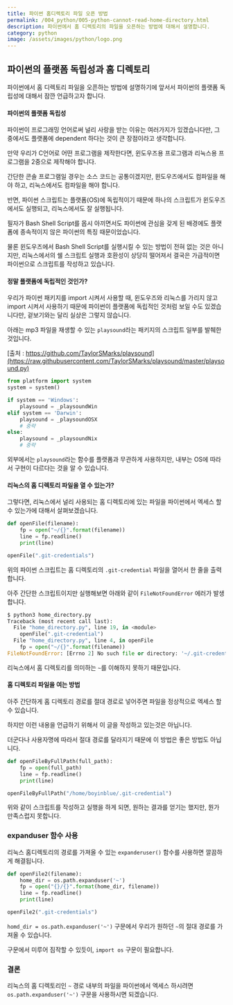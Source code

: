 ```yaml
---
title: 파이썬 홈디렉토리 파일 오픈 방법
permalink: /004_python/005-python-cannot-read-home-directory.html
description: 파이썬에서 홈 디렉토리의 파일을 오픈하는 방법에 대해서 설명합니다.
category: python
image: /assets/images/python/logo.png
---
```

파이썬의 플랫폼 독립성과 홈 디렉토리
---


파이썬에서 홈 디렉토리 파일을 오픈하는 방법에 설명하기에 앞서서 
파이썬의 플랫폼 독립성에 대해서 잠깐 언급하고자 합니다. 


#### 파이썬의 플랫폼 독립성


파이썬이 프로그래밍 언어로써 널리 사랑을 받는 이유는 
여러가지가 있겠습니다만, 
그 중에서도 플랫폼에 dependent 하다는 것이 큰 장점이라고 생각합니다. 


만약 우리가 C언어로 어떤 프로그램을 제작한다면, 
윈도우즈용 프로그램과 리눅스용 프로그램을 2중으로 제작해야 합니다. 


간단한 콘솔 프로그램일 경우는 소스 코드는 공통이겠지만, 
윈도우즈에서도 컴파일을 해야 하고, 리눅스에서도 컴파일을 해야 합니다. 


반면, 파이썬 스크립트는 플랫폼(OS)에 독립적이기 때문에 
하나의 스크립트가 윈도우즈에서도 실행되고, 
리눅스에서도 잘 실행됩니다. 


필자가 Bash Shell Script를 몹시 아끼면서도 
파이썬에 관심을 갖게 된 배경에도 플랫폼에 종속적이지 않은 
파이썬의 특징 때문이었습니다. 


물론 윈도우즈에서 Bash Shell Script를 실행시킬 수 있는 
방법이 전혀 없는 것은 아니지만, 
리눅스에서의 쉘 스크립트 실행과 호환성이 상당히 떨어져서 
결국은 가급적이면 파이썬으로 스크립트를 작성하고 있습니다. 


#### 정말 플랫폼에 독립적인 것인가?


우리가 파이썬 패키지를 import 시켜서 사용할 때, 
윈도우즈와 리눅스를 가리지 않고 import 시켜서 사용하기 때문에 
파이썬이 플랫폼에 독립적인 것처럼 보일 수도 있겠습니다만, 
겉보기와는 달리 실상은 그렇지 않습니다. 


아래는 mp3 파일을 재생할 수 있는 <code>playsound</code>라는 패키지의 
스크립트 일부를 발췌한 것입니다. 


[출처 : https://github.com/TaylorSMarks/playsound](https://raw.githubusercontent.com/TaylorSMarks/playsound/master/playsound.py)


```python
from platform import system
system = system()

if system == 'Windows':
    playsound = _playsoundWin
elif system == 'Darwin':
    playsound = _playsoundOSX
    # 중략
else:
    playsound = _playsoundNix
    # 중략
```


외부에서는 <code>playsound</code>라는 함수를 플랫폼과 무관하게 사용하지만, 
내부는 OS에 따라서 구현이 다르다는 것을 알 수 있습니다. 


#### 리눅스의 홈 디렉토리 파일을 열 수 있는가?


그렇다면, 리눅스에서 널리 사용되는 홈 디렉토리에 있는 파일을 
파이썬에서 엑세스 할 수 있는가에 대해서 살펴보겠습니다. 


```python
def openFile(filename):
    fp = open("~/{}".format(filename))
    line = fp.readline()
    print(line)

openFile(".git-credentials")
```


위의 파이썬 스크립트는 홈 디렉토리의 <code>.git-credential</code> 파일을 
열어서 한 줄을 출력합니다. 


아주 간단한 스크립트이지만 실행해보면 아래와 같이 
<code>FileNotFoundError</code> 에러가 발생합니다. 


```python
$ python3 home_directory.py 
Traceback (most recent call last):
  File "home_directory.py", line 19, in <module>
    openFile(".git-credential")
  File "home_directory.py", line 4, in openFile
    fp = open("~/{}".format(filename))
FileNotFoundError: [Errno 2] No such file or directory: '~/.git-credentialis'
```


리눅스에서 홈 디렉토리를 의미하는 <code>~</code>를 
이해하지 못하기 때문입니다. 


#### 홈 디렉토리 파일을 여는 방법


아주 간단하게 홈 디렉토리 경로를 절대 경로로 넣어주면 
파일을 정상적으로 엑세스 할 수 있습니다. 


하지만 이런 내용을 언급하기 위해서 
이 글을 작성하고 있는것은 아닙니다. 


더군다나 사용자명에 따라서 절대 경로를 달라지기 때문에 
이 방법은 좋은 방법도 아닙니다. 


```python
def openFileByFullPath(full_path):
    fp = open(full_path)
    line = fp.readline()
    print(line)

openFileByFullPath("/home/boyinblue/.git-credential")
```


위와 같이 스크립트를 작성하고 실행을 하게 되면, 
원하는 결과를 얻기는 했지만, 뭔가 만족스럽지 못합니다. 


### expanduser 함수 사용


리눅스 홈디렉토리의 경로를 가져올 수 있는 
<code>expanderuser()</code> 함수를 사용하면 깔끔하게 해결됩니다. 


```python
def openFile2(filename):
    home_dir = os.path.expanduser('~')
    fp = open("{}/{}".format(home_dir, filename))
    line = fp.readline()
    print(line)

openFile2(".git-credentials")
```


<code>homd_dir = os.path.expanduser('~')</code> 구문에서 
우리가 원하던 <code>~</code>의 절대 경로를 가져올 수 있습니다. 


구문에서 미루어 짐작할 수 있듯이, <code>import os</code> 구문이 필요합니다. 


### 결론


리눅스의 홈 디렉토리인 <code>~</code> 경로 내부의 파일을 
파이썬에서 엑세스 하시려면 <code>os.path.expanduser('~')</code> 구문을 
사용하시면 되겠습니다. 
